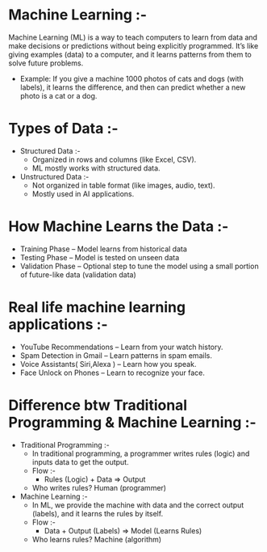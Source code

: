 # Machine Learning :- 
Machine Learning (ML) is a way to teach computers to learn from data and make decisions or predictions without being explicitly programmed.
It’s like giving examples (data) to a computer, and it learns patterns from them to solve future problems.
  - Example:
       If you give a machine 1000 photos of cats and dogs (with labels), it learns the difference, and then can predict whether a new photo is a cat or a dog.
# Types of Data :- 
  - Structured Data :-
      - Organized in rows and columns (like Excel, CSV).
      - ML mostly works with structured data.
  - Unstructured Data :-
      - Not organized in table format (like images, audio, text).
      - Mostly used in AI applications.
# How Machine Learns the Data :-
  - Training Phase – Model learns from historical data
  - Testing Phase – Model is tested on unseen data
  - Validation Phase – Optional step to tune the model using a small portion of future-like data (validation data)
# Real life machine learning applications :-
  - YouTube Recommendations – Learn from your watch history.
  - Spam Detection in Gmail – Learn patterns in spam emails.
  - Voice Assistants( Siri,Alexa ) – Learn how you speak.
  - Face Unlock on Phones – Learn to recognize your face.
# Difference btw Traditional Programming & Machine Learning :-
  - Traditional Programming :-
      - In traditional programming, a programmer writes rules (logic) and inputs data to get the output.
      - Flow :-
          - Rules (Logic) + Data ⇒ Output
      - Who writes rules? Human (programmer)
  -  Machine Learning :-
      - In ML, we provide the machine with data and the correct output (labels), and it learns the rules by itself.
      - Flow :-
          - Data + Output (Labels) ⇒ Model (Learns Rules)
      - Who learns rules? Machine (algorithm)










